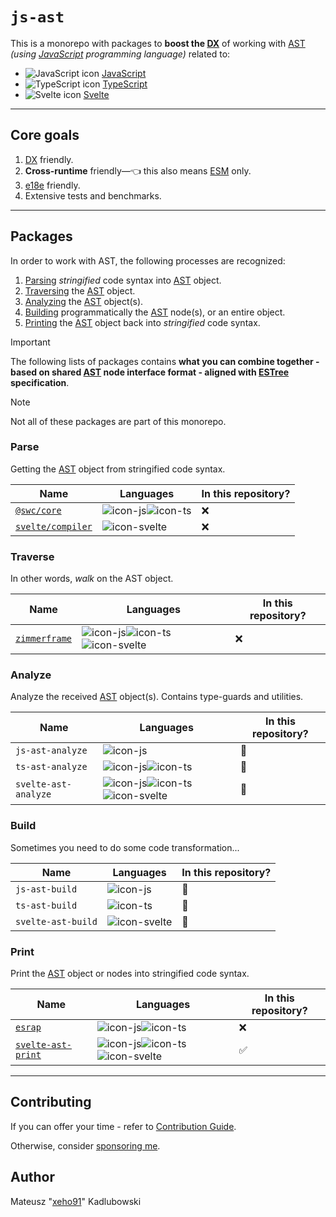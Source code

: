 # `js-ast`

This is a monorepo with packages to **boost the [DX]** of working with [AST] _(using [JavaScript] programming language)_ related to:

- ![JavaScript icon][icon-js] [JavaScript]
- ![TypeScript icon][icon-ts] [TypeScript]
- ![Svelte icon][icon-svelte] [Svelte]

---

## Core goals

1. [DX] friendly.
1. **Cross-runtime** friendly—👈 this also means [ESM] only.
1. [e18e] friendly.
1. Extensive tests and benchmarks.

---

## Packages

In order to work with AST, the following processes are recognized:

1. [Parsing](#parse) _stringified_ code syntax into [AST] object.
1. [Traversing](#traverse) the [AST] object.
1. [Analyzing](#analyze) the [AST] object(s).
1. [Building](#build) programmatically the [AST] node(s), or an entire object.
1. [Printing](#print) the [AST] object back into _stringified_ code syntax.

> [!IMPORTANT]
>
> The following lists of packages contains **what you can combine together - based on shared [AST] node interface format - aligned with [ESTree] specification**.

> [!NOTE]
>
> Not all of these packages are part of this monorepo.

### Parse

Getting the [AST] object from stringified code syntax.

| Name                | Languages            | In this repository? |
| ------------------- | -------------------- | ------------------- |
| [`@swc/core`]       | ![icon-js]![icon-ts] | ❌                  |
| [`svelte/compiler`] | ![icon-svelte]       | ❌                  |

### Traverse

In other words, _walk_ on the AST object.

| Name            | Languages                          | In this repository? |
| --------------- | ---------------------------------- | ------------------- |
| [`zimmerframe`] | ![icon-js]![icon-ts]![icon-svelte] | ❌                  |

### Analyze

Analyze the received [AST] object(s). Contains type-guards and utilities.

| Name                 | Languages                          | In this repository? |
| -------------------- | ---------------------------------- | ------------------- |
| `js-ast-analyze`     | ![icon-js]                         | 🚧                  |
| `ts-ast-analyze`     | ![icon-js]![icon-ts]               | 🚧                  |
| `svelte-ast-analyze` | ![icon-js]![icon-ts]![icon-svelte] | 🚧                  |

### Build

Sometimes you need to do some code transformation...

| Name               | Languages      | In this repository? |
| ------------------ | -------------- | ------------------- |
| `js-ast-build`     | ![icon-js]     | 🚧                  |
| `ts-ast-build`     | ![icon-ts]     | 🚧                  |
| `svelte-ast-build` | ![icon-svelte] | 🚧                  |

### Print

Print the [AST] object or nodes into stringified code syntax.

| Name                 | Languages                          | In this repository? |
| -------------------- | ---------------------------------- | ------------------- |
| [`esrap`]            | ![icon-js]![icon-ts]               | ❌                  |
| [`svelte-ast-print`] | ![icon-js]![icon-ts]![icon-svelte] | ✅                  |

---

## Contributing

If you can offer your time - refer to [Contribution Guide](/.github/CONTRIBUTING.md).

Otherwise, consider [sponsoring me](https://github.com/sponsors/xeho91).

## Author

Mateusz "[xeho91](https://github.com/xeho91)" Kadlubowski

<!-- LINKS -->

[icon-js]: https://api.iconify.design/logos:javascript.svg
[icon-ts]: https://api.iconify.design/logos:typescript-icon-round.svg
[icon-svelte]: https://api.iconify.design/logos:svelte-icon.svg
[AST]: https://en.wikipedia.org/wiki/Abstract_syntax_tree
[DX]: https://en.wikipedia.org/wiki/User_experience#Developer_experience
[ESTree]: https://github.com/estree/estree
[e18e]: https://github.com/e18e/e18e
[ESM]: https://developer.mozilla.org/en-US/docs/Web/JavaScript/Guide/Modules
[`js-ast-analyze`]: ./packages/js-ast-build
[`js-ast-build`]: ./packages/js-ast-build
[`svelte-ast-analyze`]: ./packages/js-ast-build
[`svelte-ast-build`]: ./packages/svelte-ast-build
[`svelte-ast-print`]: ./packages/svelte-ast-print
[`ts-ast-analyze`]: ./packages/js-ast-build
[`ts-ast-build`]: ./packages/ts-ast-build
[`@swc/core`]: https://github.com/swc-project/swc
[`svelte/compiler`]: https://github.com/sveltejs/svelte
[`zimmerframe`]: https://github.com/Rich-Harris/zimmerframe
[`esrap`]: https://github.com/sveltejs/esrap
[Svelte]: https://github.com/sveltejs/svelte
[TypeScript]: https://github.com/microsoft/TypeScript
[JavaScript]: https://en.wikipedia.org/wiki/JavaScript
